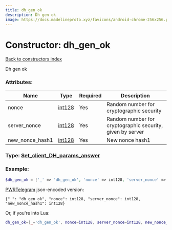 ```yaml
---
title: dh_gen_ok
description: Dh gen ok
image: https://docs.madelineproto.xyz/favicons/android-chrome-256x256.png
---
```

# Constructor: dh\_gen\_ok  
[Back to constructors index](index.md)



Dh gen ok

### Attributes:

| Name     |    Type       | Required | Description |
|----------|---------------|----------|-------------|
|nonce|[int128](../types/int128.md) | Yes|Random number for cryptographic security|
|server\_nonce|[int128](../types/int128.md) | Yes|Random number for cryptographic security, given by server|
|new\_nonce\_hash1|[int128](../types/int128.md) | Yes|New nonce hash1|



### Type: [Set\_client\_DH\_params\_answer](../types/Set_client_DH_params_answer.md)


### Example:

```php
$dh_gen_ok = ['_' => 'dh_gen_ok', 'nonce' => int128, 'server_nonce' => int128, 'new_nonce_hash1' => int128];
```  

[PWRTelegram](https://pwrtelegram.xyz) json-encoded version:

```
{"_": "dh_gen_ok", "nonce": int128, "server_nonce": int128, "new_nonce_hash1": int128}
```


Or, if you're into Lua:

```lua
dh_gen_ok={_='dh_gen_ok', nonce=int128, server_nonce=int128, new_nonce_hash1=int128}

```


